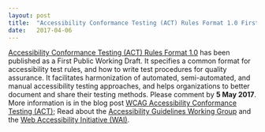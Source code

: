 ```yaml
---
layout: post
title:  "Accessibility Conformance Testing (ACT) Rules Format 1.0 First Public Working Draft"
date:   2017-04-06
---
```

<p><a href="https://www.w3.org/TR/act-rules-format/">Accessibility Conformance Testing (ACT) Rules Format 1.0</a> has been published as a First Public Working Draft. It specifies a common format for accessibility test rules, and how to write test procedures for quality assurance. It facilitates harmonization of automated, semi-automated, and manual accessibility testing approaches, and helps organizations to better document and share their testing methods. Please comment by <strong>5 May 2017</strong>. More information is in the blog post <a href="https://www.w3.org/blog/2017/04/wcag-accessibility-conformance-testing-act/">WCAG Accessibility Conformance Testing (ACT)</a>; Read about the <a href="https://www.w3.org/WAI/GL/">Accessibility Guidelines Working Group</a> and the <a href="http://www.w3.org/WAI/">Web Accessibility Initiative (WAI)</a>.</p>